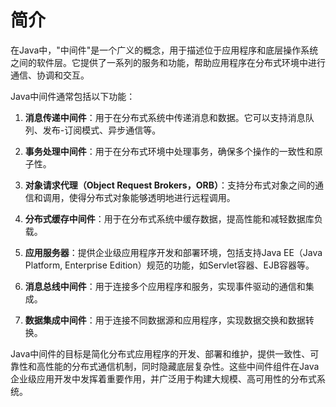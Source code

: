 # 简介

在Java中，"中间件"是一个广义的概念，用于描述位于应用程序和底层操作系统之间的软件层。它提供了一系列的服务和功能，帮助应用程序在分布式环境中进行通信、协调和交互。

Java中间件通常包括以下功能：

1. **消息传递中间件**：用于在分布式系统中传递消息和数据。它可以支持消息队列、发布-订阅模式、异步通信等。

2. **事务处理中间件**：用于在分布式环境中处理事务，确保多个操作的一致性和原子性。

3. **对象请求代理（Object Request Brokers，ORB）**：支持分布式对象之间的通信和调用，使得分布式对象能够透明地进行远程调用。

4. **分布式缓存中间件**：用于在分布式系统中缓存数据，提高性能和减轻数据库负载。

5. **应用服务器**：提供企业级应用程序开发和部署环境，包括支持Java EE（Java Platform, Enterprise Edition）规范的功能，如Servlet容器、EJB容器等。

6. **消息总线中间件**：用于连接多个应用程序和服务，实现事件驱动的通信和集成。

7. **数据集成中间件**：用于连接不同数据源和应用程序，实现数据交换和数据转换。

Java中间件的目标是简化分布式应用程序的开发、部署和维护，提供一致性、可靠性和高性能的分布式通信机制，同时隐藏底层复杂性。这些中间件组件在Java企业级应用开发中发挥着重要作用，并广泛用于构建大规模、高可用性的分布式系统。

